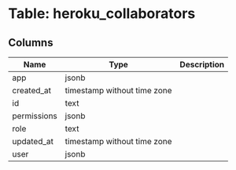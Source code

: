
# Table: heroku_collaborators

## Columns
| Name        | Type           | Description  |
| ------------- | ------------- | -----  |
|app|jsonb||
|created_at|timestamp without time zone||
|id|text||
|permissions|jsonb||
|role|text||
|updated_at|timestamp without time zone||
|user|jsonb||
